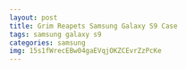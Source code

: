 ```yaml
---
layout: post
title: Grim Reapets Samsung Galaxy S9 Case
tags: samsung galaxy s9
categories: samsung
img: 15s1fWrecEBw04gaEVqjOKZCEvrZzPcKe
---
```

